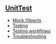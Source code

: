 ## [UnitTest](/documentation/unittest/index)
 - [Mock Objects](/documentation/unittest/mockobjects)
 - [Testing](/documentation/unittest/testing)
 - [Testing workflows](/documentation/unittest/testing_workflows)
 - [Troubleshooting](/documentation/unittest/troubleshooting)
